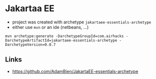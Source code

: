 # Jakartaa EE
* project was created with archetype `jakartaee-essentials-archetype` 
* either use `mvn` or an ide (netbeans, ...)
```
mvn archetype:generate -DarchetypeGroupId=com.airhacks -DarchetypeArtifactId=jakartaee-essentials-archetype -DarchetypeVersion=0.0.7
```

## Links
* https://github.com/AdamBien/JakartaEE-essentials-archetype
